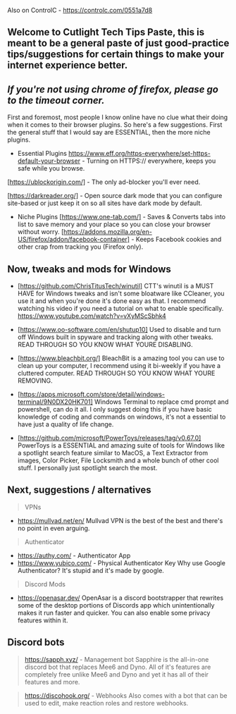 Also on ControlC - https://controlc.com/0551a7d8
## Welcome to Cutlight Tech Tips Paste, this is meant to be a general paste of just good-practice tips/suggestions for certain things to make your internet experience better.
## _If you're not using chrome of firefox, please go to the timeout corner._

First and foremost, most people I know online have no clue what their doing when it comes to their browser plugins. So here's a few suggestions. First the general stuff that I would say are ESSENTIAL, then the more niche plugins.


- Essential Plugins
https://www.eff.org/https-everywhere/set-https-default-your-browser - Turning on HTTPS:// everywhere, keeps you safe while you browse.

[https://ublockorigin.com/] - The only ad-blocker you'll ever need.

[https://darkreader.org/] - Open source dark mode that you can configure site-based or just keep it on so all sites have dark mode by default.

- Niche Plugins
[https://www.one-tab.com/] - Saves & Converts tabs into list to save memory and your place so you can close your browser without worry.
[https://addons.mozilla.org/en-US/firefox/addon/facebook-container] - Keeps Facebook cookies and other crap from tracking you (Firefox only).

## Now, tweaks and mods for Windows
- [https://github.com/ChrisTitusTech/winutil] 
CTT's winutil is a MUST HAVE for Windows tweaks and isn't some bloatware like CCleaner, you use it and when you're done it's done easy as that. I recommend watching his video if you need a tutorial on what to enable specifically. https://www.youtube.com/watch?v=vXyMScSbhk4

- [https://www.oo-software.com/en/shutup10] 
Used to disable and turn off Windows built in spyware and tracking along with other tweaks. READ THROUGH SO YOU KNOW WHAT YOURE DISABLING.
- [https://www.bleachbit.org/]
BleachBit is a amazing tool you can use to clean up your computer, I recommend using it bi-weekly if you have a cluttered computer. READ THROUGH SO YOU KNOW WHAT YOURE REMOVING.

- [https://apps.microsoft.com/store/detail/windows-terminal/9N0DX20HK701]
Windows Terminal to replace cmd prompt and powershell, can do it all. I only suggest doing this if you have basic knowledge of coding and commands on windows, it's not a essential to have just a quality of life change.

- [https://github.com/microsoft/PowerToys/releases/tag/v0.67.0]
PowerToys is a ESSENTIAL and amazing suite of tools for Windows like a spotlight search feature similar to MacOS, a Text Extractor from images, Color Picker, File Locksmith and a whole bunch of other cool stuff. I personally just spotlight search the most.

## Next, suggestions / alternatives
> VPNs
- https://mullvad.net/en/ 
Mullvad VPN is the best of the best and there's no point in even arguing. 

> Authenticator
- https://authy.com/ - Authenticator App
- https://www.yubico.com/ - Physical Authenticator Key
Why use Google Authenticator? It's stupid and it's made by google.

> Discord Mods
- https://openasar.dev/
OpenAsar is a discord bootstrapper that rewrites some of the desktop portions of Discords app which unintentionally makes it run faster and quicker. You can also enable some privacy features within it.

## Discord bots
> https://sapph.xyz/ - Management bot
Sapphire is the all-in-one discord bot that replaces Mee6 and Dyno. All of it's features are completely free unlike Mee6 and Dyno and yet it has all of their features and more.

> https://discohook.org/ - Webhooks
Also comes with a bot that can be used to edit, make reaction roles and restore webhooks.
